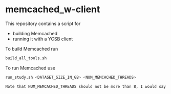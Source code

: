 # memcached_w-client

This repository contains a script for 
- building Memcached 
- running it with a YCSB client

To build Memcached run
```bash
build_all_tools.sh 
```

To run Memcached use 
```bash 
run_study.sh <DATASET_SIZE_IN_GB> <NUM_MEMCACHED_THREADS>

Note that NUM_MEMCACHED_THREADS should not be more than 8, I would say the good value is 4.
